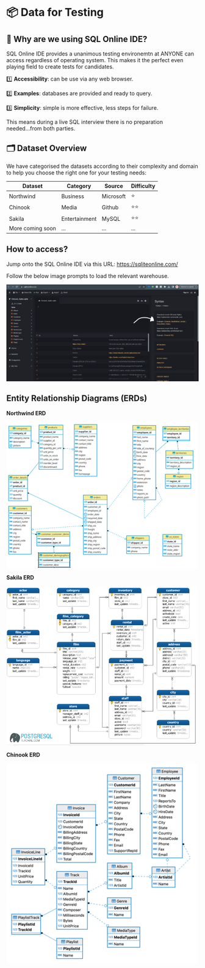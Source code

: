 # 📦 Data for Testing

## 🤷 Why are we using SQL Online IDE?

SQL Online IDE provides a unanimous testing environemtn at ANYONE can access regardless of operating system. This makes it the perfect even playing field to create tests for candidates. 

1️⃣ **Accessibility**: can be use via any web browser.

2️⃣ **Examples**: databases are provided and ready to query.

3️⃣ **Simplicity**: simple is more effective, less steps for failure.

This means during a live SQL interview there is no preparation needed...from both parties.

## 🗂 Dataset Overview

We have categorised the datasets according to their complexity and domain to help you choose the right one for your testing needs:

| Dataset | Category | Source | Difficulty |
| - | - | - | - |
| Northwind | Business | Microsoft | ⭐ |
| Chinook | Media | Github | ⭐⭐ |
| Sakila | Entertainment | MySQL | ⭐⭐|
| More coming soon |... | ... | ... |

## How to access?

Jump onto the SQL Online IDE via this URL: https://sqliteonline.com/

Follow the below image prompts to load the relevant warehouse.

<div align="left">	
	<p>	
      <div>	
				<img src="./how-to-access-example-databases.png" width="800"  alt="DR Analytics Recruitment">	
			</div>	
   </div>



## Entity Relationship Diagrams (ERDs)

**Northwind ERD**

<div align="left">	
	<p>	
      <div>	
				<img src="./northwind-er-diagram.png" width="500"  alt="DR Analytics Recruitment">	
			</div>	
   </div>

**Sakila ERD**


<div align="left">	
	<p>	
      <div>	
				<img src="./sakila-er-diagram.png" width="500"  alt="DR Analytics Recruitment">	
			</div>	
   </div>

   **Chinook ERD**
   

   <div align="left">	
	<p>	
      <div>	
				<img src="./chinook-er-diagram.png" width="500"  alt="DR Analytics Recruitment">	
			</div>	
   </div>
